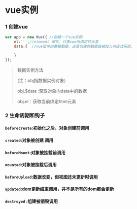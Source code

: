 # vue实例

### 1 创建vue

```javascript
var app = new Vue({ //创建一个vue实例
    el:'' ,//element 缩写，代表vue所绑定的元素
    data:{  //vue组件的数据数据，这里创建的数据会被加入响应式系统，

    }
});
```

> 数据实例方法 
> 
> (注：obj指数据实例对象)
> 
> obj.$data :获取对象内data中的数据
> 
> obj.el：获取当前绑定html元素

### 

### 2 生命周期和钩子

#### `beforeCreate`:初始化之后，对象创建前调用

#### `created`:对象被创建 调用

#### `beforeMount`:对象被挂载前调用

#### `mounted`:对象被挂载后调用

#### `beforeUpload`:数据改变，但视图还未更新时调用

#### `updated`:dom更新结束调用，并不是所有的dom都会更新

#### `destroyed` :组建被销毁调用

#### 
